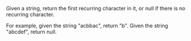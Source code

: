 Given a string, return the first recurring character in it, or null if there is no recurring character.

For example, given the string "acbbac", return "b". Given the string "abcdef", return null.

